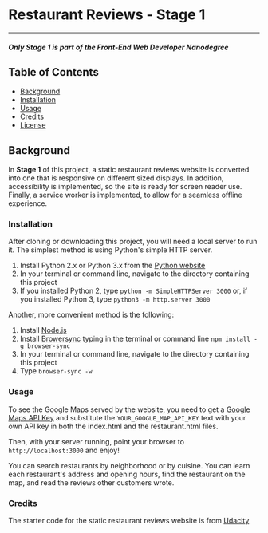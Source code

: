 # Restaurant Reviews - Stage 1
---
#### _Only Stage 1 is part of the Front-End Web Developer Nanodegree_

## Table of Contents

- [Background](#background)
- [Installation](#install)
- [Usage](#usage)
- [Credits](#credits)
- [License](#license)

## Background

In **Stage 1** of this project, a static restaurant reviews website is converted into one that is responsive on different sized displays. In addition, accessibility is implemented, so the site is ready for screen reader use.
Finally, a service worker is implemented, to allow for a seamless offline experience.

### Installation

After cloning or downloading this project, you will need a local server to run
it. The simplest method is using Python's simple HTTP server.
1. Install Python 2.x or Python 3.x from the [Python website](https://www.python.org/downloads/)
2. In your terminal or command line, navigate to the directory containing this project
3. If you installed Python 2, type `python -m SimpleHTTPServer 3000` or, if you
installed Python 3, type `python3 -m http.server 3000`

Another, more convenient method is the following:
1. Install [Node.js](https://nodejs.org/en/)
2. Install [Browersync](https://browsersync.io/) typing in the terminal or
command line `npm install -g browser-sync`
3. In your terminal or command line, navigate to the directory containing this
project
4. Type `browser-sync -w`

### Usage

To see the Google Maps served by the website, you need to get a [Google Maps API
Key](https://developers.google.com/maps/documentation/javascript/get-api-key)
and substitute the `YOUR_GOOGLE_MAP_API_KEY` text with your own API key in both the index.html and the restaurant.html files.

Then, with your server running, point your browser to `http://localhost:3000`
and enjoy!

You can search restaurants by neighborhood or by cuisine. You can learn each restaurant's address and opening hours, find the restaurant on the map, and
read the reviews other customers wrote.

### Credits
The starter code for the static restaurant reviews website is from [Udacity](https://github.com/udacity/mws-restaurant-stage-1)
